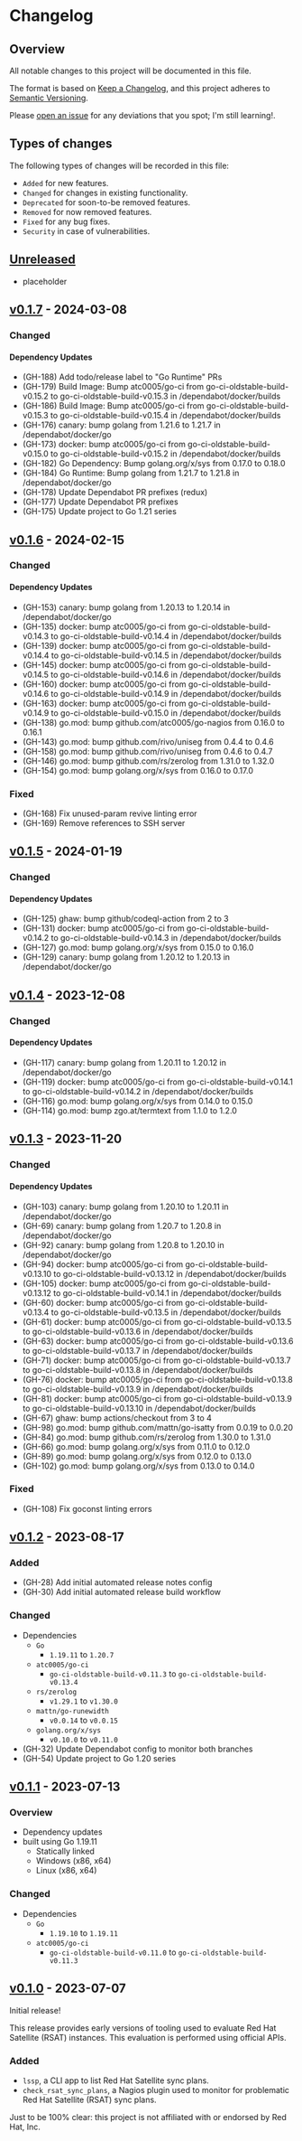 # Changelog

## Overview

All notable changes to this project will be documented in this file.

The format is based on [Keep a
Changelog](https://keepachangelog.com/en/1.0.0/), and this project adheres to
[Semantic Versioning](https://semver.org/spec/v2.0.0.html).

Please [open an issue](https://github.com/atc0005/check-rsat/issues) for
any deviations that you spot; I'm still learning!.

## Types of changes

The following types of changes will be recorded in this file:

- `Added` for new features.
- `Changed` for changes in existing functionality.
- `Deprecated` for soon-to-be removed features.
- `Removed` for now removed features.
- `Fixed` for any bug fixes.
- `Security` in case of vulnerabilities.

## [Unreleased]

- placeholder

## [v0.1.7] - 2024-03-08

### Changed

#### Dependency Updates

- (GH-188) Add todo/release label to "Go Runtime" PRs
- (GH-179) Build Image: Bump atc0005/go-ci from go-ci-oldstable-build-v0.15.2 to go-ci-oldstable-build-v0.15.3 in /dependabot/docker/builds
- (GH-186) Build Image: Bump atc0005/go-ci from go-ci-oldstable-build-v0.15.3 to go-ci-oldstable-build-v0.15.4 in /dependabot/docker/builds
- (GH-176) canary: bump golang from 1.21.6 to 1.21.7 in /dependabot/docker/go
- (GH-173) docker: bump atc0005/go-ci from go-ci-oldstable-build-v0.15.0 to go-ci-oldstable-build-v0.15.2 in /dependabot/docker/builds
- (GH-182) Go Dependency: Bump golang.org/x/sys from 0.17.0 to 0.18.0
- (GH-184) Go Runtime: Bump golang from 1.21.7 to 1.21.8 in /dependabot/docker/go
- (GH-178) Update Dependabot PR prefixes (redux)
- (GH-177) Update Dependabot PR prefixes
- (GH-175) Update project to Go 1.21 series

## [v0.1.6] - 2024-02-15

### Changed

#### Dependency Updates

- (GH-153) canary: bump golang from 1.20.13 to 1.20.14 in /dependabot/docker/go
- (GH-135) docker: bump atc0005/go-ci from go-ci-oldstable-build-v0.14.3 to go-ci-oldstable-build-v0.14.4 in /dependabot/docker/builds
- (GH-139) docker: bump atc0005/go-ci from go-ci-oldstable-build-v0.14.4 to go-ci-oldstable-build-v0.14.5 in /dependabot/docker/builds
- (GH-145) docker: bump atc0005/go-ci from go-ci-oldstable-build-v0.14.5 to go-ci-oldstable-build-v0.14.6 in /dependabot/docker/builds
- (GH-160) docker: bump atc0005/go-ci from go-ci-oldstable-build-v0.14.6 to go-ci-oldstable-build-v0.14.9 in /dependabot/docker/builds
- (GH-163) docker: bump atc0005/go-ci from go-ci-oldstable-build-v0.14.9 to go-ci-oldstable-build-v0.15.0 in /dependabot/docker/builds
- (GH-138) go.mod: bump github.com/atc0005/go-nagios from 0.16.0 to 0.16.1
- (GH-143) go.mod: bump github.com/rivo/uniseg from 0.4.4 to 0.4.6
- (GH-158) go.mod: bump github.com/rivo/uniseg from 0.4.6 to 0.4.7
- (GH-146) go.mod: bump github.com/rs/zerolog from 1.31.0 to 1.32.0
- (GH-154) go.mod: bump golang.org/x/sys from 0.16.0 to 0.17.0

### Fixed

- (GH-168) Fix unused-param revive linting error
- (GH-169) Remove references to SSH server

## [v0.1.5] - 2024-01-19

### Changed

#### Dependency Updates

- (GH-125) ghaw: bump github/codeql-action from 2 to 3
- (GH-131) docker: bump atc0005/go-ci from go-ci-oldstable-build-v0.14.2 to go-ci-oldstable-build-v0.14.3 in /dependabot/docker/builds
- (GH-127) go.mod: bump golang.org/x/sys from 0.15.0 to 0.16.0
- (GH-129) canary: bump golang from 1.20.12 to 1.20.13 in /dependabot/docker/go

## [v0.1.4] - 2023-12-08

### Changed

#### Dependency Updates

- (GH-117) canary: bump golang from 1.20.11 to 1.20.12 in /dependabot/docker/go
- (GH-119) docker: bump atc0005/go-ci from go-ci-oldstable-build-v0.14.1 to go-ci-oldstable-build-v0.14.2 in /dependabot/docker/builds
- (GH-116) go.mod: bump golang.org/x/sys from 0.14.0 to 0.15.0
- (GH-114) go.mod: bump zgo.at/termtext from 1.1.0 to 1.2.0

## [v0.1.3] - 2023-11-20

### Changed

#### Dependency Updates

- (GH-103) canary: bump golang from 1.20.10 to 1.20.11 in /dependabot/docker/go
- (GH-69) canary: bump golang from 1.20.7 to 1.20.8 in /dependabot/docker/go
- (GH-92) canary: bump golang from 1.20.8 to 1.20.10 in /dependabot/docker/go
- (GH-94) docker: bump atc0005/go-ci from go-ci-oldstable-build-v0.13.10 to go-ci-oldstable-build-v0.13.12 in /dependabot/docker/builds
- (GH-105) docker: bump atc0005/go-ci from go-ci-oldstable-build-v0.13.12 to go-ci-oldstable-build-v0.14.1 in /dependabot/docker/builds
- (GH-60) docker: bump atc0005/go-ci from go-ci-oldstable-build-v0.13.4 to go-ci-oldstable-build-v0.13.5 in /dependabot/docker/builds
- (GH-61) docker: bump atc0005/go-ci from go-ci-oldstable-build-v0.13.5 to go-ci-oldstable-build-v0.13.6 in /dependabot/docker/builds
- (GH-63) docker: bump atc0005/go-ci from go-ci-oldstable-build-v0.13.6 to go-ci-oldstable-build-v0.13.7 in /dependabot/docker/builds
- (GH-71) docker: bump atc0005/go-ci from go-ci-oldstable-build-v0.13.7 to go-ci-oldstable-build-v0.13.8 in /dependabot/docker/builds
- (GH-76) docker: bump atc0005/go-ci from go-ci-oldstable-build-v0.13.8 to go-ci-oldstable-build-v0.13.9 in /dependabot/docker/builds
- (GH-81) docker: bump atc0005/go-ci from go-ci-oldstable-build-v0.13.9 to go-ci-oldstable-build-v0.13.10 in /dependabot/docker/builds
- (GH-67) ghaw: bump actions/checkout from 3 to 4
- (GH-98) go.mod: bump github.com/mattn/go-isatty from 0.0.19 to 0.0.20
- (GH-84) go.mod: bump github.com/rs/zerolog from 1.30.0 to 1.31.0
- (GH-66) go.mod: bump golang.org/x/sys from 0.11.0 to 0.12.0
- (GH-89) go.mod: bump golang.org/x/sys from 0.12.0 to 0.13.0
- (GH-102) go.mod: bump golang.org/x/sys from 0.13.0 to 0.14.0

### Fixed

- (GH-108) Fix goconst linting errors

## [v0.1.2] - 2023-08-17

### Added

- (GH-28) Add initial automated release notes config
- (GH-30) Add initial automated release build workflow

### Changed

- Dependencies
  - `Go`
    - `1.19.11` to `1.20.7`
  - `atc0005/go-ci`
    - `go-ci-oldstable-build-v0.11.3` to `go-ci-oldstable-build-v0.13.4`
  - `rs/zerolog`
    - `v1.29.1` to `v1.30.0`
  - `mattn/go-runewidth`
    - `v0.0.14` to `v0.0.15`
  - `golang.org/x/sys`
    - `v0.10.0` to `v0.11.0`
- (GH-32) Update Dependabot config to monitor both branches
- (GH-54) Update project to Go 1.20 series

## [v0.1.1] - 2023-07-13

### Overview

- Dependency updates
- built using Go 1.19.11
  - Statically linked
  - Windows (x86, x64)
  - Linux (x86, x64)

### Changed

- Dependencies
  - `Go`
    - `1.19.10` to `1.19.11`
  - `atc0005/go-ci`
    - `go-ci-oldstable-build-v0.11.0` to `go-ci-oldstable-build-v0.11.3`

## [v0.1.0] - 2023-07-07

Initial release!

This release provides early versions of tooling used to evaluate Red Hat
Satellite (RSAT) instances. This evaluation is performed using official APIs.

### Added

- `lssp`, a CLI app to list Red Hat Satellite sync plans.
- `check_rsat_sync_plans`, a Nagios plugin used to monitor for problematic Red
  Hat Satellite (RSAT) sync plans.

Just to be 100% clear: this project is not affiliated with or
endorsed by  Red Hat, Inc.

[Unreleased]: https://github.com/atc0005/check-rsat/compare/v0.1.7...HEAD
[v0.1.7]: https://github.com/atc0005/check-rsat/releases/tag/v0.1.7
[v0.1.6]: https://github.com/atc0005/check-rsat/releases/tag/v0.1.6
[v0.1.5]: https://github.com/atc0005/check-rsat/releases/tag/v0.1.5
[v0.1.4]: https://github.com/atc0005/check-rsat/releases/tag/v0.1.4
[v0.1.3]: https://github.com/atc0005/check-rsat/releases/tag/v0.1.3
[v0.1.2]: https://github.com/atc0005/check-rsat/releases/tag/v0.1.2
[v0.1.1]: https://github.com/atc0005/check-rsat/releases/tag/v0.1.1
[v0.1.0]: https://github.com/atc0005/check-rsat/releases/tag/v0.1.0
